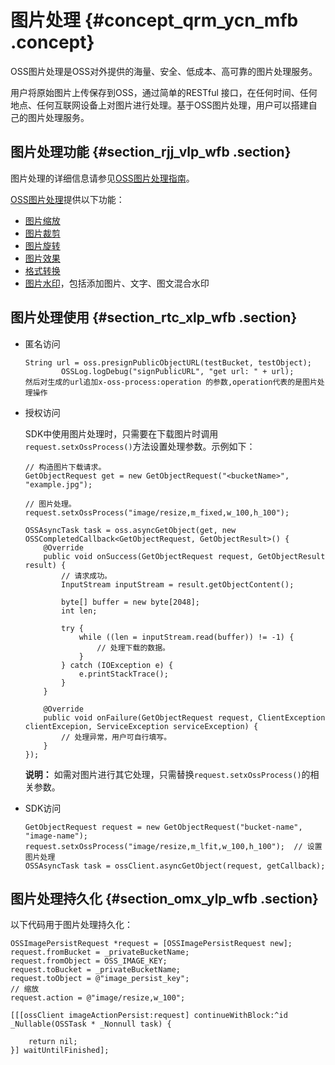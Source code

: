 # 图片处理 {#concept_qrm_ycn_mfb .concept}

OSS图片处理是OSS对外提供的海量、安全、低成本、高可靠的图片处理服务。

用户将原始图片上传保存到OSS，通过简单的RESTful 接口，在任何时间、任何地点、任何互联网设备上对图片进行处理。基于OSS图片处理，用户可以搭建自己的图片处理服务。

## 图片处理功能 {#section_rjj_vlp_wfb .section}

图片处理的详细信息请参见[OSS图片处理指南](../../../../../intl.zh-CN/数据处理/图片处理指南/快速使用OSS图片服务.md#)。

 [OSS图片处理](../../../../../intl.zh-CN/数据处理/图片处理指南/快速使用OSS图片服务.md#)提供以下功能：

-   [图片缩放](../../../../../intl.zh-CN/数据处理/图片处理指南/图片缩放.md#)
-   [图片裁剪](../../../../../intl.zh-CN/数据处理/图片处理指南/图片裁剪/内切圆.md#)
-   [图片旋转](../../../../../intl.zh-CN/数据处理/图片处理指南/图片旋转/自适应方向.md#)
-   [图片效果](../../../../../intl.zh-CN/数据处理/图片处理指南/图片效果/亮度.md#)
-   [格式转换](../../../../../intl.zh-CN/数据处理/图片处理指南/格式转换/格式转换.md#)
-   [图片水印](../../../../../intl.zh-CN/数据处理/图片处理指南/图片水印.md#)，包括添加图片、文字、图文混合水印

## 图片处理使用 {#section_rtc_xlp_wfb .section}

-   匿名访问

    ```
    String url = oss.presignPublicObjectURL(testBucket, testObject);
    		OSSLog.logDebug("signPublicURL", "get url: " + url);
    然后对生成的url追加x-oss-process:operation 的参数,operation代表的是图片处理操作
    ```

-   授权访问

    SDK中使用图片处理时，只需要在下载图片时调用`request.setxOssProcess()`方法设置处理参数。示例如下：

    ```
    // 构造图片下载请求。
    GetObjectRequest get = new GetObjectRequest("<bucketName>", "example.jpg");
    
    // 图片处理。
    request.setxOssProcess("image/resize,m_fixed,w_100,h_100");
    
    OSSAsyncTask task = oss.asyncGetObject(get, new OSSCompletedCallback<GetObjectRequest, GetObjectResult>() {
        @Override
        public void onSuccess(GetObjectRequest request, GetObjectResult result) {
            // 请求成功。
            InputStream inputStream = result.getObjectContent();
    
            byte[] buffer = new byte[2048];
            int len;
    
            try {
                while ((len = inputStream.read(buffer)) != -1) {
                    // 处理下载的数据。
                }
            } catch (IOException e) {
                e.printStackTrace();
            }
        }
    
        @Override
        public void onFailure(GetObjectRequest request, ClientException clientExcepion, ServiceException serviceException) {
            // 处理异常，用户可自行填写。
        }
    });
    ```

    **说明：** 如需对图片进行其它处理，只需替换`request.setxOssProcess()`的相关参数。

-   SDK访问

    ```
    GetObjectRequest request = new GetObjectRequest("bucket-name", "image-name");
    request.setxOssProcess("image/resize,m_lfit,w_100,h_100");  // 设置图片处理
    OSSAsyncTask task = ossClient.asyncGetObject(request, getCallback);
    ```


## 图片处理持久化 {#section_omx_ylp_wfb .section}

以下代码用于图片处理持久化：

```
OSSImagePersistRequest *request = [OSSImagePersistRequest new];
request.fromBucket = _privateBucketName;
request.fromObject = OSS_IMAGE_KEY;
request.toBucket = _privateBucketName;
request.toObject = @"image_persist_key"; 
// 缩放   
request.action = @"image/resize,w_100"; 

[[[ossClient imageActionPersist:request] continueWithBlock:^id _Nullable(OSSTask * _Nonnull task) {
    
    return nil;
}] waitUntilFinished];
```

